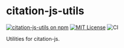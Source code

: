 # citation-js-utils

[![citation-js-utils on npm](https://img.shields.io/npm/v/citation-js-utils.svg)](https://www.npmjs.com/package/citation-js-utils)
[![MIT License](https://img.shields.io/badge/license-MIT-blue.svg)](https://github.com/curvenote/curvenote/blob/main/LICENSE)
![CI](https://github.com/curvenote/curvenote/workflows/CI/badge.svg)

Utilities for citation-js.
